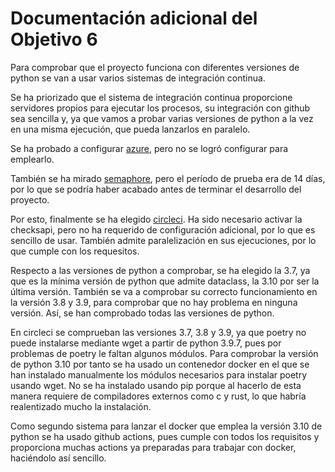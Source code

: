 # Documentación adicional del Objetivo 6

Para comprobar que el proyecto funciona con diferentes versiones de python se van a usar varios sistemas de integración continua.

Se ha priorizado que el sistema de integración continua proporcione servidores propios para ejecutar los procesos, su integración con github sea sencilla y, ya que vamos a probar varias versiones de python a la vez en una misma ejecución, que pueda lanzarlos en paralelo.

Se ha probado a configurar [azure](https://azure.microsoft.com/es-es/), pero no se logró configurar para emplearlo.

También se ha mirado [semaphore](https://semaphoreci.com/), pero el período de prueba era de 14 días, por lo que se podría haber acabado antes de terminar el desarrollo del proyecto.

Por esto, finalmente se ha elegido [circleci](https://circleci.com/). Ha sido necesario activar la checksapi, pero no ha requerido de configuración adicional, por lo que es sencillo de usar. También admite paralelización en sus ejecuciones, por lo que cumple con los requesitos.

Respecto a las versiones de python a comprobar, se ha elegido la 3.7, ya que es la mínima versión de python que admite dataclass, la 3.10 por ser la última versión. También se va a comprobar su correcto funcionamiento en la versión 3.8 y 3.9, para comprobar que no hay problema en ninguna versión. Así, se han comprobado todas las versiones de python.

En circleci se comprueban las versiones 3.7, 3.8 y 3.9, ya que poetry no puede instalarse mediante wget a partir de python 3.9.7, pues por problemas de poetry le faltan algunos módulos. Para comprobar la versión de python 3.10 por tanto se ha usado un contenedor docker en el que se han instalado manualmente los módulos necesarios para instalar poetry usando wget. No se ha instalado usando pip porque al hacerlo de esta manera requiere de compiladores externos como c y rust, lo que habría realentizado mucho la instalación.

Como segundo sistema para lanzar el docker que emplea la versión 3.10 de python se ha usado github actions, pues cumple con todos los requisitos y proporciona muchas actions ya preparadas para trabajar con docker, haciéndolo así sencillo.